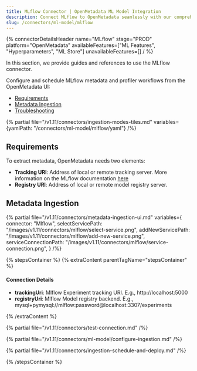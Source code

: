 ```yaml
---
title: MLflow Connector | OpenMetadata ML Model Integration
description: Connect MLflow to OpenMetadata seamlessly with our comprehensive connector guide. Learn setup, configuration, and ML model metadata integration in minutes.
slug: /connectors/ml-model/mlflow
---
```


{% connectorDetailsHeader
name="MLflow"
stage="PROD"
platform="OpenMetadata"
availableFeatures=["ML Features", "Hyperparameters", "ML Store"]
unavailableFeatures=[]
/ %}

In this section, we provide guides and references to use the MLflow connector.

Configure and schedule MLflow metadata and profiler workflows from the OpenMetadata UI:

- [Requirements](#requirements)
- [Metadata Ingestion](#metadata-ingestion)
- [Troubleshooting](/connectors/ml-model/mlflow/troubleshooting)

{% partial file="/v1.11/connectors/ingestion-modes-tiles.md" variables={yamlPath: "/connectors/ml-model/mlflow/yaml"} /%}

## Requirements

To extract metadata, OpenMetadata needs two elements:
- **Tracking URI**: Address of local or remote tracking server. More information on the MLflow documentation [here](https://www.mlflow.org/docs/latest/tracking.html#where-runs-are-recorded)
- **Registry URI**: Address of local or remote model registry server.

## Metadata Ingestion

{% partial 
  file="/v1.11/connectors/metadata-ingestion-ui.md" 
  variables={
    connector: "Mlflow", 
    selectServicePath: "/images/v1.11/connectors/mlflow/select-service.png",
    addNewServicePath: "/images/v1.11/connectors/mlflow/add-new-service.png",
    serviceConnectionPath: "/images/v1.11/connectors/mlflow/service-connection.png",
} 
/%}

{% stepsContainer %}
{% extraContent parentTagName="stepsContainer" %}

#### Connection Details

- **trackingUri**: Mlflow Experiment tracking URI. E.g., http://localhost:5000
- **registryUri**: Mlflow Model registry backend. E.g., mysql+pymysql://mlflow:password@localhost:3307/experiments

{% /extraContent %}

{% partial file="/v1.11/connectors/test-connection.md" /%}

{% partial file="/v1.11/connectors/ml-model/configure-ingestion.md" /%}

{% partial file="/v1.11/connectors/ingestion-schedule-and-deploy.md" /%}

{% /stepsContainer %}
